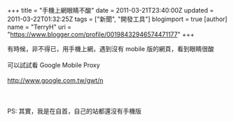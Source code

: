 +++
title = "手機上網眼睛不酸"
date = 2011-03-21T23:40:00Z
updated = 2011-03-22T01:32:25Z
tags = ["新聞", "開發工具"]
blogimport = true 
[author]
	name = "TerryH"
	uri = "https://www.blogger.com/profile/00198432946574471177"
+++

有時候，非不得已，用手機上網，遇到沒有 mobile 版的網頁，看到眼睛很酸<br /><br />可以試試看 Google Mobile Proxy <br /><br /><a href="http://www.google.com.tw/gwt/n">http://www.google.com.tw/gwt/n</a><br /><br /><br /><br />PS: 其實，我是在自首，自己的站都還沒有手機版
